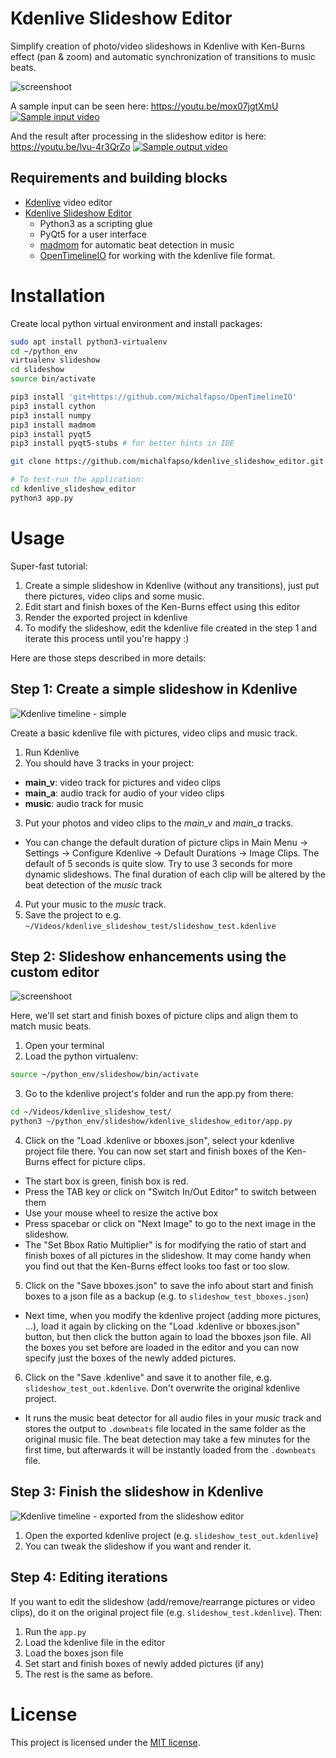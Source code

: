 # Kdenlive Slideshow Editor

Simplify creation of photo/video slideshows in Kdenlive with Ken-Burns effect (pan & zoom) and automatic synchronization of transitions to music beats.

![screenshoot](./doc/slideshow_editor.gif)

A sample input can be seen here: https://youtu.be/mox07jgtXmU
[![Sample input video](https://img.youtube.com/vi/mox07jgtXmU/0.jpg)](https://www.youtube.com/watch?v=mox07jgtXmU)

And the result after processing in the slideshow editor is here: https://youtu.be/lvu-4r3QrZo
[![Sample output video](https://img.youtube.com/vi/lvu-4r3QrZo/0.jpg)](https://www.youtube.com/watch?v=lvu-4r3QrZo)

## Requirements and building blocks

- [Kdenlive](https://www.kdenlive.org) video editor
- [Kdenlive Slideshow Editor](https://github.com/michalfapso/kdenlive_slideshow_editor)
  - Python3 as a scripting glue
  - PyQt5 for a user interface
  - [madmom](https://github.com/CPJKU/madmom) for automatic beat detection in music
  - [OpenTimelineIO](https://github.com/michalfapso/OpenTimelineIO) for working with the kdenlive file format.

# Installation
Create local python virtual environment and install packages:
```sh
sudo apt install python3-virtualenv
cd ~/python_env
virtualenv slideshow
cd slideshow
source bin/activate

pip3 install 'git+https://github.com/michalfapso/OpenTimelineIO'
pip3 install cython
pip3 install numpy
pip3 install madmom
pip3 install pyqt5
pip3 install pyqt5-stubs # for better hints in IDE

git clone https://github.com/michalfapso/kdenlive_slideshow_editor.git

# To test-run the application:
cd kdenlive_slideshow_editor
python3 app.py
```

# Usage

Super-fast tutorial:
1. Create a simple slideshow in Kdenlive (without any transitions), just put there pictures, video clips and some music.
2. Edit start and finish boxes of the Ken-Burns effect using this editor
3. Render the exported project in kdenlive
4. To modify the slideshow, edit the kdenlive file created in the step 1 and iterate this process until you're happy :)

Here are those steps described in more details:

## Step 1: Create a simple slideshow in Kdenlive

![Kdenlive timeline - simple](./doc/timeline_simple.jpg)

Create a basic kdenlive file with pictures, video clips and music track.

1. Run Kdenlive
2. You should have 3 tracks in your project:<br/>
  - **main_v**: video track for pictures and video clips<br/>
  - **main_a**: audio track for audio of your video clips<br/>
  - **music**: audio track for music<br/>
3. Put your photos and video clips to the *main_v* and *main_a* tracks.
  - You can change the default duration of picture clips in Main Menu -> Settings -> Configure Kdenlive -> Default Durations -> Image Clips. The default of 5 seconds is quite slow. Try to use 3 seconds for more dynamic slideshows. The final duration of each clip will be altered by the beat detection of the *music* track
4. Put your music to the *music* track.
5. Save the project to e.g. `~/Videos/kdenlive_slideshow_test/slideshow_test.kdenlive`

## Step 2: Slideshow enhancements using the custom editor

![screenshoot](./doc/slideshow_editor.gif)

Here, we'll set start and finish boxes of picture clips and align them to match music beats.

1. Open your terminal
2. Load the python virtualenv:
  ```sh
  source ~/python_env/slideshow/bin/activate
  ```
3. Go to the kdenlive project's folder and run the app.py from there:
  ```sh
  cd ~/Videos/kdenlive_slideshow_test/
  python3 ~/python_env/slideshow/kdenlive_slideshow_editor/app.py
  ```
4. Click on the "Load .kdenlive or bboxes.json", select your kdenlive project file there. You can now set start and finish boxes of the Ken-Burns effect for picture clips.
  - The start box is green, finish box is red.
  - Press the TAB key or click on "Switch In/Out Editor" to switch between them
  - Use your mouse wheel to resize the active box
  - Press spacebar or click on "Next Image" to go to the next image in the slideshow.
  - The "Set Bbox Ratio Multiplier" is for modifying the ratio of start and finish boxes of all pictures in the slideshow. It may come handy when you find out that the Ken-Burns effect looks too fast or too slow.
5. Click on the "Save bboxes.json" to save the info about start and finish boxes to a json file as a backup (e.g. to `slideshow_test_bboxes.json`)
  - Next time, when you modify the kdenlive project (adding more pictures, ...), load it again by clicking on the "Load .kdenlive or bboxes.json" button, but then click the button again to load the bboxes json file. All the boxes you set before are loaded in the editor and you can now specify just the boxes of the newly added pictures.
6. Click on the "Save .kdenlive" and save it to another file, e.g. `slideshow_test_out.kdenlive`. Don't overwrite the original kdenlive project.
  - It runs the music beat detector for all audio files in your *music* track and stores the output to `.downbeats` file located in the same folder as the original music file. The beat detection may take a few minutes for the first time, but afterwards it will be instantly loaded from the `.downbeats` file.

## Step 3: Finish the slideshow in Kdenlive

![Kdenlive timeline - exported from the slideshow editor](./doc/timeline_slideshow.jpg)

1. Open the exported kdenlive project (e.g. `slideshow_test_out.kdenlive`)
2. You can tweak the slideshow if you want and render it.

## Step 4: Editing iterations

If you want to edit the slideshow (add/remove/rearrange pictures or video clips), do it on the original project file (e.g. `slideshow_test.kdenlive`). Then:

1. Run the `app.py`
1. Load the kdenlive file in the editor
2. Load the boxes json file
3. Set start and finish boxes of newly added pictures (if any)
4. The rest is the same as before.

# License
This project is licensed under the [MIT license](LICENSE.md).
